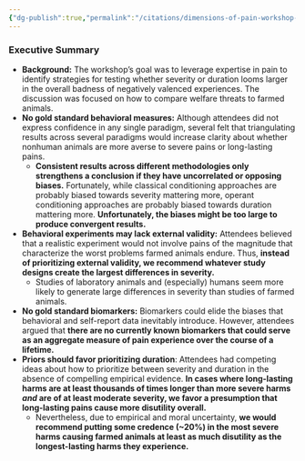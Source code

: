 ```yaml
---
{"dg-publish":true,"permalink":"/citations/dimensions-of-pain-workshop-summary-and-updated-conclusions-rethink-priorities/","created":"2025-10-23T17:42:44.560+01:00","updated":"2025-10-23T18:12:10.180+01:00"}
---
```


### Executive Summary
*   **Background:** The workshop’s goal was to leverage expertise in pain to identify strategies for testing whether severity or duration looms larger in the overall badness of negatively valenced experiences. The discussion was focused on how to compare welfare threats to farmed animals.
*   **No gold standard behavioral measures:** Although attendees did not express confidence in any single paradigm, several felt that triangulating results across several paradigms would increase clarity about whether nonhuman animals are more averse to severe pains or long-lasting pains.
    *   **Consistent results across different methodologies only strengthens a conclusion if they have uncorrelated or opposing biases.** Fortunately, while classical conditioning approaches are probably biased towards severity mattering more, operant conditioning approaches are probably biased towards duration mattering more. **Unfortunately, the biases might be too large to produce convergent results.**
*   **Behavioral experiments may lack external validity:** Attendees believed that a realistic experiment would not involve pains of the magnitude that characterize the worst problems farmed animals endure. Thus, **instead of prioritizing external validity, we recommend whatever study designs create the largest differences in severity.**
    *   Studies of laboratory animals and (especially) humans seem more likely to generate large differences in severity than studies of farmed animals.
*   **No gold standard biomarkers:** Biomarkers could elide the biases that behavioral and self-report data inevitably introduce. However, attendees argued that **there are no currently known biomarkers that could serve as an aggregate measure of pain experience over the course of a lifetime.**
*   **Priors should favor prioritizing duration**: Attendees had competing ideas about how to prioritize between severity and duration in the absence of compelling empirical evidence. **In cases where long-lasting harms are at least thousands of times longer than more severe harms *and* are of at least moderate severity, we favor a presumption that long-lasting pains cause more disutility overall.**
    *   Nevertheless, due to empirical and moral uncertainty, **we would recommend putting some credence (~20%) in the most severe harms causing farmed animals at least as much disutility as the longest-lasting harms they experience.**